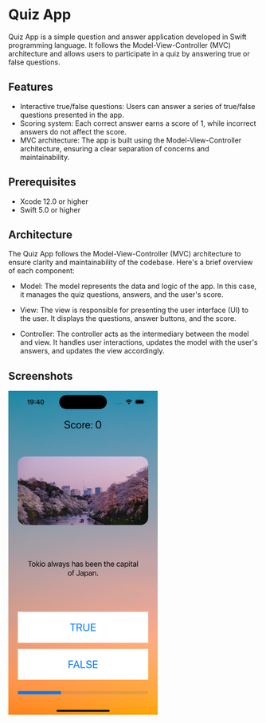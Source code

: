 # Quiz App

Quiz App is a simple question and answer application developed in Swift programming language. It follows the Model-View-Controller (MVC) architecture and allows users to participate in a quiz by answering true or false questions.

## Features

- Interactive true/false questions: Users can answer a series of true/false questions presented in the app.
- Scoring system: Each correct answer earns a score of 1, while incorrect answers do not affect the score.
- MVC architecture: The app is built using the Model-View-Controller architecture, ensuring a clear separation of concerns and maintainability.

## Prerequisites

- Xcode 12.0 or higher
- Swift 5.0 or higher

## Architecture

The Quiz App follows the Model-View-Controller (MVC) architecture to ensure clarity and maintainability of the codebase. Here's a brief overview of each component:

- Model: The model represents the data and logic of the app. In this case, it manages the quiz questions, answers, and the user's score.

- View: The view is responsible for presenting the user interface (UI) to the user. It displays the questions, answer buttons, and the score.

- Controller: The controller acts as the intermediary between the model and view. It handles user interactions, updates the model with the user's answers, and updates the view accordingly.

## Screenshots

<img src="images/01-quizapp_screen.png" alt="Screenshot 1" width="300">
